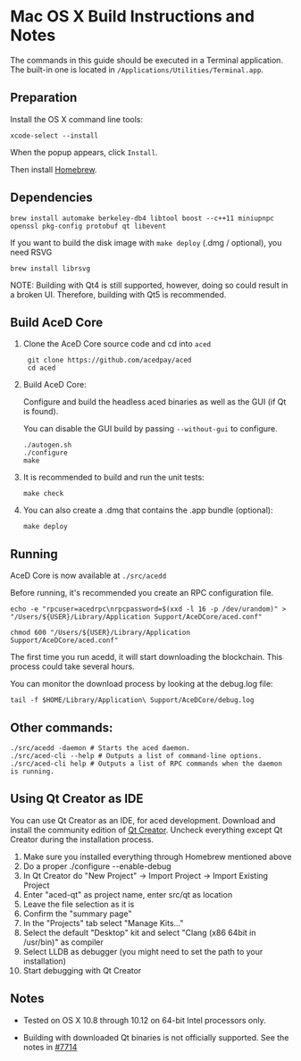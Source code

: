 Mac OS X Build Instructions and Notes
====================================

The commands in this guide should be executed in a Terminal application.
The built-in one is located in `/Applications/Utilities/Terminal.app`.

Preparation
-----------
Install the OS X command line tools:

`xcode-select --install`

When the popup appears, click `Install`.

Then install [Homebrew](https://brew.sh).

Dependencies
----------------------

    brew install automake berkeley-db4 libtool boost --c++11 miniupnpc openssl pkg-config protobuf qt libevent

If you want to build the disk image with `make deploy` (.dmg / optional), you need RSVG

    brew install librsvg

NOTE: Building with Qt4 is still supported, however, doing so could result in a broken UI. Therefore, building with Qt5 is recommended.


Build AceD Core
------------------------

1. Clone the AceD Core source code and cd into `aced`

        git clone https://github.com/acedpay/aced
        cd aced

2.  Build AceD Core:

    Configure and build the headless aced binaries as well as the GUI (if Qt is found).

    You can disable the GUI build by passing `--without-gui` to configure.

        ./autogen.sh
        ./configure
        make

3.  It is recommended to build and run the unit tests:

        make check

4.  You can also create a .dmg that contains the .app bundle (optional):

        make deploy

Running
-------

AceD Core is now available at `./src/acedd`

Before running, it's recommended you create an RPC configuration file.

    echo -e "rpcuser=acedrpc\nrpcpassword=$(xxd -l 16 -p /dev/urandom)" > "/Users/${USER}/Library/Application Support/AceDCore/aced.conf"

    chmod 600 "/Users/${USER}/Library/Application Support/AceDCore/aced.conf"

The first time you run acedd, it will start downloading the blockchain. This process could take several hours.

You can monitor the download process by looking at the debug.log file:

    tail -f $HOME/Library/Application\ Support/AceDCore/debug.log

Other commands:
-------

    ./src/acedd -daemon # Starts the aced daemon.
    ./src/aced-cli --help # Outputs a list of command-line options.
    ./src/aced-cli help # Outputs a list of RPC commands when the daemon is running.

Using Qt Creator as IDE
------------------------
You can use Qt Creator as an IDE, for aced development.
Download and install the community edition of [Qt Creator](https://www.qt.io/download/).
Uncheck everything except Qt Creator during the installation process.

1. Make sure you installed everything through Homebrew mentioned above
2. Do a proper ./configure --enable-debug
3. In Qt Creator do "New Project" -> Import Project -> Import Existing Project
4. Enter "aced-qt" as project name, enter src/qt as location
5. Leave the file selection as it is
6. Confirm the "summary page"
7. In the "Projects" tab select "Manage Kits..."
8. Select the default "Desktop" kit and select "Clang (x86 64bit in /usr/bin)" as compiler
9. Select LLDB as debugger (you might need to set the path to your installation)
10. Start debugging with Qt Creator

Notes
-----

* Tested on OS X 10.8 through 10.12 on 64-bit Intel processors only.

* Building with downloaded Qt binaries is not officially supported. See the notes in [#7714](https://github.com/bitcoin/bitcoin/issues/7714)

